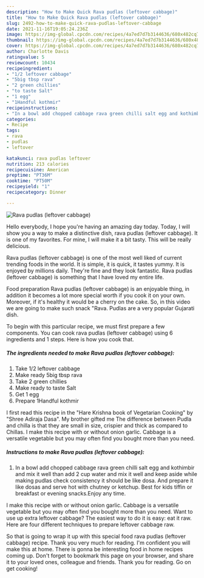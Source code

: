 ```yaml
---
description: "How to Make Quick Rava pudlas (leftover cabbage)"
title: "How to Make Quick Rava pudlas (leftover cabbage)"
slug: 2492-how-to-make-quick-rava-pudlas-leftover-cabbage
date: 2021-11-16T19:05:24.236Z
image: https://img-global.cpcdn.com/recipes/4a7ed7d7b3144636/680x482cq70/rava-pudlas-leftover-cabbage-recipe-main-photo.jpg
thumbnail: https://img-global.cpcdn.com/recipes/4a7ed7d7b3144636/680x482cq70/rava-pudlas-leftover-cabbage-recipe-main-photo.jpg
cover: https://img-global.cpcdn.com/recipes/4a7ed7d7b3144636/680x482cq70/rava-pudlas-leftover-cabbage-recipe-main-photo.jpg
author: Charlotte Davis
ratingvalue: 5
reviewcount: 10434
recipeingredient:
- "1/2 leftover cabbage"
- "5big tbsp rava"
- "2 green chillies"
- "to taste Salt"
- "1 egg"
- "1Handful kothmir"
recipeinstructions:
- "In a bowl add chopped cabbage rava green chilli salt egg and kothimbir and mix it well than add 2 cup water and mix it well and keep aside while making pudlas check consistency it should be like dosa. And prepare it like dosas and serve hot with chutney or ketchup. Best for kids tiffin or breakfast or evening snacks.Enjoy any time."
categories:
- Recipe
tags:
- rava
- pudlas
- leftover

katakunci: rava pudlas leftover 
nutrition: 213 calories
recipecuisine: American
preptime: "PT36M"
cooktime: "PT50M"
recipeyield: "1"
recipecategory: Dinner

---
```



![Rava pudlas (leftover cabbage)](https://img-global.cpcdn.com/recipes/4a7ed7d7b3144636/680x482cq70/rava-pudlas-leftover-cabbage-recipe-main-photo.jpg)

Hello everybody, I hope you're having an amazing day today. Today, I will show you a way to make a distinctive dish, rava pudlas (leftover cabbage). It is one of my favorites. For mine, I will make it a bit tasty. This will be really delicious.

Rava pudlas (leftover cabbage) is one of the most well liked of current trending foods in the world. It is simple, it is quick, it tastes yummy. It is enjoyed by millions daily. They're fine and they look fantastic. Rava pudlas (leftover cabbage) is something that I have loved my entire life.

Food preparation Rava pudlas (leftover cabbage) is an enjoyable thing, in addition it becomes a lot more special worth if you cook it on your own. Moreover, if it&#39;s healthy it would be a cherry on the cake. So, in this video we are going to make such snack "Rava. Pudlas are a very popular Gujarati dish.


To begin with this particular recipe, we must first prepare a few components. You can cook rava pudlas (leftover cabbage) using 6 ingredients and 1 steps. Here is how you cook that.

<!--inarticleads1-->

##### The ingredients needed to make Rava pudlas (leftover cabbage):

1. Take 1/2 leftover cabbage
1. Make ready 5big tbsp rava
1. Take 2 green chillies
1. Make ready to taste Salt
1. Get 1 egg
1. Prepare 1Handful kothmir


I first read this recipe in the "Hare Krishna book of Vegetarian Cooking" by "Shree Adiraja Dasa". My brother gifted me The difference between Pudla and chilla is that they are small in size, crispier and thick as compared to Chillas. I make this recipe with or without onion garlic. Cabbage is a versatile vegetable but you may often find you bought more than you need. 

<!--inarticleads2-->

##### Instructions to make Rava pudlas (leftover cabbage):

1. In a bowl add chopped cabbage rava green chilli salt egg and kothimbir and mix it well than add 2 cup water and mix it well and keep aside while making pudlas check consistency it should be like dosa. And prepare it like dosas and serve hot with chutney or ketchup. Best for kids tiffin or breakfast or evening snacks.Enjoy any time.


I make this recipe with or without onion garlic. Cabbage is a versatile vegetable but you may often find you bought more than you need. Want to use up extra leftover cabbage? The easiest way to do it is easy: eat it raw. Here are four different techniques to prepare leftover cabbage raw. 

So that is going to wrap it up with this special food rava pudlas (leftover cabbage) recipe. Thank you very much for reading. I'm confident you will make this at home. There is gonna be interesting food in home recipes coming up. Don't forget to bookmark this page on your browser, and share it to your loved ones, colleague and friends. Thank you for reading. Go on get cooking!
